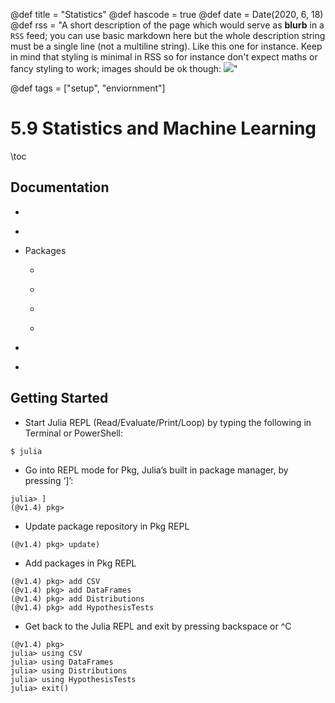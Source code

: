 @def title = "Statistics"
@def hascode = true
@def date = Date(2020, 6, 18)
@def rss = "A short description of the page which would serve as **blurb** in a `RSS` feed; you can use basic markdown here but the whole description string must be a single line (not a multiline string). Like this one for instance. Keep in mind that styling is minimal in RSS so for instance don't expect maths or fancy styling to work; images should be ok though: ![](https://upload.wikimedia.org/wikipedia/en/3/32/Rick_and_Morty_opening_credits.jpeg)"

@def tags = ["setup", "enviornment"]

# 5.9 Statistics and Machine Learning

\toc

## Documentation
* ~~~ <a href="https://juliadocs.github.io/Julia-Cheat-Sheet/" target="_blank">Julia Cheat Sheet</a> ~~~
* ~~~ <a href="http://juliastats.github.io/" target="_blank">Julia Stats</a> ~~~
* Packages
    * ~~~ <a href="https://juliadata.github.io/CSV.jl/stable/" target="_blank">CSV.jl</a> ~~~
    * ~~~ <a href="https://dataframes.juliadata.org/stable/" target="_blank">DataFrames.jl</a> ~~~
    * ~~~ <a href="https://juliastats.org/Distributions.jl/latest/" target="_blank">Distributions.jl</a> ~~~
    * ~~~ <a href="http://juliastats.github.io/HypothesisTests.jl/dev/" target="_blank">HypothesisTests.jl</a> ~~~
* ~~~ <a href="https://docs.julialang.org/en/v1/stdlib/Statistics/index.html" target="_blank">Statistics Module</a> ~~~
* ~~~ <a href="https://docs.julialang.org/en/v1/stdlib/Random/index.html" target="_blank">Random Number Generator</a> ~~~

## Getting Started

* Start Julia REPL (Read/Evaluate/Print/Loop) by typing the following in Terminal or PowerShell:

```
$ julia
```

* Go into REPL mode for Pkg, Julia’s built in package manager, by pressing ‘]’:

```
julia> ]
(@v1.4) pkg>
```

* Update package repository in Pkg REPL

```
(@v1.4) pkg> update)
```

* Add packages in Pkg REPL

```
(@v1.4) pkg> add CSV
(@v1.4) pkg> add DataFrames
(@v1.4) pkg> add Distributions
(@v1.4) pkg> add HypothesisTests
```

* Get back to the Julia REPL and exit by pressing backspace or ^C

```
(@v1.4) pkg>
julia> using CSV
julia> using DataFrames
julia> using Distributions
julia> using HypothesisTests
julia> exit()
```


